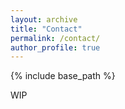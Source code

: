 ```yaml
---
layout: archive
title: "Contact"
permalink: /contact/
author_profile: true
---
```


{% include base_path %}

WIP
